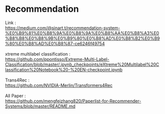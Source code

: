 # Recommendation
Link :<br />
https://medium.com/@sinart.t/recommendation-system-%E0%B9%81%E0%B8%9A%E0%B8%9A%E0%B8%AA%E0%B8%A3%E0%B8%B8%E0%B8%9B%E0%B9%80%E0%B8%AD%E0%B8%B2%E0%B9%80%E0%B8%AD%E0%B8%87-ce6246f49754 
<br /><br />
xtreme multilabel classification :<br />
https://github.com/ppontisso/Extreme-Multi-Label-Classification/blob/master/.ipynb_checkpoints/eXtreme%20Multilabel%20Classification%20Notebook%20-%20EN-checkpoint.ipynb
<br /><br />
Trans4Rec : <br />
https://github.com/NVIDIA-Merlin/Transformers4Rec
<br /><br />
All Paper : <br />
https://github.com/mengfeizhang820/Paperlist-for-Recommender-Systems/blob/master/README.md
